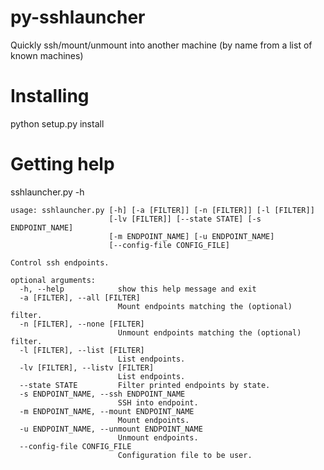 py-sshlauncher
==============

Quickly ssh/mount/unmount into another machine (by name from a list of known machines)

Installing
==========

python setup.py install

Getting help
============

sshlauncher.py -h

```
usage: sshlauncher.py [-h] [-a [FILTER]] [-n [FILTER]] [-l [FILTER]]
                      [-lv [FILTER]] [--state STATE] [-s ENDPOINT_NAME]
                      [-m ENDPOINT_NAME] [-u ENDPOINT_NAME]
                      [--config-file CONFIG_FILE]

Control ssh endpoints.

optional arguments:
  -h, --help            show this help message and exit
  -a [FILTER], --all [FILTER]
                        Mount endpoints matching the (optional) filter.
  -n [FILTER], --none [FILTER]
                        Unmount endpoints matching the (optional) filter.
  -l [FILTER], --list [FILTER]
                        List endpoints.
  -lv [FILTER], --listv [FILTER]
                        List endpoints.
  --state STATE         Filter printed endpoints by state.
  -s ENDPOINT_NAME, --ssh ENDPOINT_NAME
                        SSH into endpoint.
  -m ENDPOINT_NAME, --mount ENDPOINT_NAME
                        Mount endpoints.
  -u ENDPOINT_NAME, --unmount ENDPOINT_NAME
                        Unmount endpoints.
  --config-file CONFIG_FILE
                        Configuration file to be user.
```
